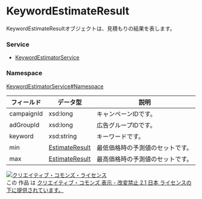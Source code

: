 # KeywordEstimateResult
KeywordEstimateResultオブジェクトは、見積もりの結果を表します。
### Service
+ [KeywordEstimatorService](../../services/KeywordEstimatorService.md)

### Namespace
[KeywordEstimatorService#Namespace](../../services/KeywordEstimatorService.md#namespace)

| フィールド | データ型 | 説明 |
|---|---|---|
| campaignId| xsd:long| キャンペーンIDです。 |
| adGroupId| xsd:long| 広告グループIDです。 |
| keyword| xsd:string| キーワードです。 |
| min| <a href="EstimateResult.md">EstimateResult</a>| 最低価格時の予測値のセットです。 |
| max| <a href="EstimateResult.md">EstimateResult</a>| 最高価格時の予測値のセットです。 |

<a rel="license" href="http://creativecommons.org/licenses/by-nd/2.1/jp/"><img alt="クリエイティブ・コモンズ・ライセンス" style="border-width:0" src="https://i.creativecommons.org/l/by-nd/2.1/jp/88x31.png" /></a><br />この 作品 は <a rel="license" href="http://creativecommons.org/licenses/by-nd/2.1/jp/">クリエイティブ・コモンズ 表示 - 改変禁止 2.1 日本 ライセンスの下に提供されています。</a>
